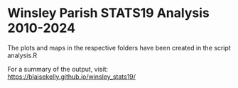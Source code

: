 # Winsley Parish STATS19 Analysis 2010-2024

The plots and maps in the respective folders have been created in the script analysis.R


For a summary of the output, visit: https://blaisekelly.github.io/winsley_stats19/
